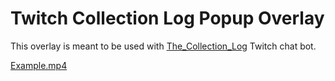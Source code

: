 # Twitch Collection Log Popup Overlay

This overlay is meant to be used with [The_Collection_Log](https://twitch.tv/the_collection_log) Twitch chat bot.



[Example.mp4](https://github.com/user-attachments/assets/7391c9c6-7ea6-4e62-8c95-586d178944ed)
